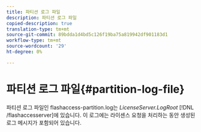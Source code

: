 ```yaml
---
title: 파티션 로그 파일
description: 파티션 로그 파일
copied-description: true
translation-type: tm+mt
source-git-commit: 89bdda1d4bd5c126f19ba75a819942df901183d1
workflow-type: tm+mt
source-wordcount: '29'
ht-degree: 0%

---
```



# 파티션 로그 파일{#partition-log-file}

파티션 로그 파일인 flashaccess-partition.log는 *LicenseServer.LogRoot* [!DNL /flashaccesserver]에 있습니다. 이 로그에는 라이센스 요청을 처리하는 동안 생성된 로그 메시지가 포함되어 있습니다.
